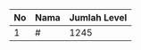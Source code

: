 | No | Nama            | Jumlah Level |
|----|-----------------|--------------|
| 1  | #    |    1245        |
